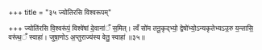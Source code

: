 +++
title = "३५ ज्योतिरसि विश्वरूपम्"

+++
ज्योति॑रसि वि॒श्वरू॑पं॒ विश्वे॑षां दे॒वाना॑ँ स॒मित्। त्वँ सो॑म तनू॒कृद्भ्यो॒ द्वेषो॑भ्यो॒ऽन्यकृतेभ्यऽउ॒रु य॒न्तासि॒ वरू॑थ॒ँ स्वाहा॑। जुषा॒णोऽ अ॒प्तुराज्य॑स्य वेतु॒ स्वाहा॑ ॥३५॥